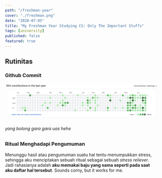 ```yaml
---
path: "/freshman-year"
cover: "./freshman.png"
date: "2020-07-05"
title: "My Freshman Year Studying CS: Only The Important Stuffs"
tags: [university]
published: false
featured: true
---
```


## Rutinitas

### Github Commit

![commits](./commit.png)

###### yang bolong gara gara uas hehe

### Ritual Menghadapi Pengumuman

Menunggu hasil atau pengumuman suatu hal tentu menumpukkan stress, sehingga aku menciptakan sebuah ritual sebagai sebuah _stress reliever_. Jadi rahasianya adalah **aku memakai baju yang sama seperti pada saat aku daftar hal tersebut**. Sounds corny, but it works for me.
